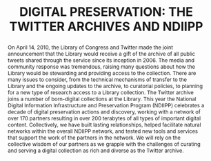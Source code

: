 ---
abstract: On April 14, 2010, the Library of Congress and Twitter made the joint announcement
  that the Library would receive a gift of the archive of all public tweets shared
  through the service since its inception in 2006. The media and community response
  was tremendous, raising many questions about how the Library would be stewarding
  and providing access to the collection. There are many issues to consider, from
  the technical mechanisms of transfer to the Library and the ongoing updates to the
  archive, to curatorial policies, to planning for a new type of research access to
  a Library collection. The Twitter archive joins a number of born-digital collections
  at the Library. This year the National Digital Information Infrastructure and Preservation
  Program (NDIIPP) celebrates a decade of digital preservation actions and discovery,
  working with a network of over 170 partners resulting in over 200 terabytes of all
  types of important digital content. Collectively, we have built lasting relationships,
  helped facilitate natural networks within the overall NDIIPP network, and tested
  new tools and services that support the work of the partners in the network. We
  will rely on the collective wisdom of our partners as we grapple with the challenges
  of curating and serving a digital collection as rich and diverse as the Twitter
  archive.
creators:
- Laura E. Campbell
- Beth Dulabahn
date: null
document_url: https://services.phaidra.univie.ac.at/api/object/o:185350/download
grand_parent: iPRES
institutions: []
keywords: []
landing_page_url: https://phaidra.univie.ac.at/o:185350
language: eng
layout: publication
license: GPLv3
notes_url: null
parent: iPRES 2010
publication_type: paper
size: 46110
slides_url: null
source_name: iPRES
stream_url: null
title: 'DIGITAL PRESERVATION: THE TWITTER ARCHIVES AND NDIIPP'
year: 2010
---